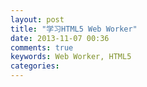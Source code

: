 ```yaml
---
layout: post
title: "学习HTML5 Web Worker"
date: 2013-11-07 00:36
comments: true
keywords: Web Worker, HTML5
categories: 
---
```

<!-- more -->